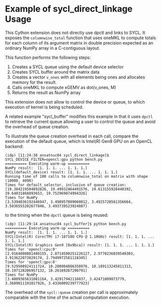 # Example of sycl_direct_linkage Usage

This Cython extension does not directly use dpctl and links to SYCL.
It exposes the `columnwise_total` function that uses oneMKL to compute
totals for each column of its argument matrix in double precision
expected as an ordinary NumPy array in a C-contiguous layout.

This function performs the following steps:

  1. Creates a SYCL queue using the default device selector
  2. Creates SYCL buffer around the matrix data
  3. Creates a vector `v_ones` with all elements being ones
     and allocates memory for the result.
  4. Calls oneMKL to compute xGEMV as dot(v_ones, M)
  5. Returns the result as NumPy array

This extension does not allow to control the device or queue, to
which execution of kernel is being scheduled.

A related example "sycl_buffer" modifies this example in that it uses
`dpctl` to retrieve the current queue allowing a user to control the queue
and avoid the overhead of queue creation.

To illustrate the queue creation overhead in each call, compare the execution of the default queue,
which is Intel(R) Gen9 GPU on an OpenCL backend:

```
(idp) [11:24:38 ansatnuc04 sycl_direct_linkage]$ SYCL_DEVICE_FILTER=opencl:gpu python bench.py
========== Executing warm-up ==========
NumPy result:  [1. 1. 1. ... 1. 1. 1.]
SYCL(default_device) result: [1. 1. 1. ... 1. 1. 1.]
Running time of 100 calls to columnwise_total on matrix with shape (10000, 4098)
Times for default_selector, inclusive of queue creation:
[19.384219504892826, 19.49932464491576, 19.613155928440392, 19.64031868893653, 19.752969074994326]
Times for NumPy
[3.5394036192446947, 3.498957809060812, 3.4925728561356664, 3.5036555202677846, 3.493739523924887]
```

to the timing when the `dpctl` queue is being reused:

```
(idp) [11:29:14 ansatnuc04 sycl_buffer]$ python bench.py
========== Executing warm-up ==========
NumPy result:  [1. 1. 1. ... 1. 1. 1.]
SYCL(Intel(R) Core(TM) i7-10710U CPU @ 1.10GHz) result: [1. 1. 1. ... 1. 1. 1.]
SYCL(Intel(R) Graphics Gen9 [0x9bca]) result: [1. 1. 1. ... 1. 1. 1.]
Times for 'opencl:cpu:0'
[2.9164800881408155, 2.8714500251226127, 2.9770236839540303, 2.913622073829174, 2.7949972581118345]
Times for 'opencl:gpu:0'
[9.529508924111724, 10.288004886358976, 10.189113245811313, 10.197128206957132, 10.26169267296791]
Times for NumPy
[3.4809365631081164, 3.42917942116037, 3.42471009073779, 3.3689011191017926, 3.4336009239777923]
```

The overhead of the ``sycl::queue`` creation per call is approximately comparable with the time of
the actual computation execution.
